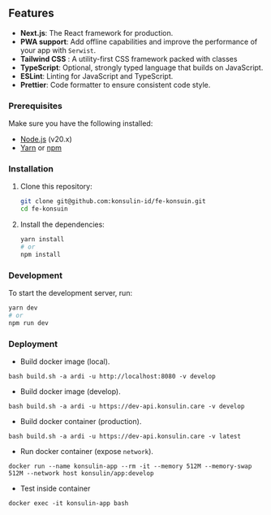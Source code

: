 ## Features

- **Next.js**: The React framework for production.
- **PWA support**: Add offline capabilities and improve the performance of your app with `Serwist`.
- **Tailwind CSS** : A utility-first CSS framework packed with classes
- **TypeScript**: Optional, strongly typed language that builds on JavaScript.
- **ESLint**: Linting for JavaScript and TypeScript.
- **Prettier**: Code formatter to ensure consistent code style.

### Prerequisites

Make sure you have the following installed:

- [Node.js](https://nodejs.org/) (v20.x)
- [Yarn](https://yarnpkg.com/) or [npm](https://www.npmjs.com/)

### Installation

1. Clone this repository:

   ```sh
   git clone git@github.com:konsulin-id/fe-konsuin.git
   cd fe-konsuin
   ```

2. Install the dependencies:

   ```sh
   yarn install
   # or
   npm install
   ```

### Development

To start the development server, run:

```sh
yarn dev
# or
npm run dev
```

### Deployment

- Build docker image (local).

```shell
bash build.sh -a ardi -u http://localhost:8080 -v develop
```

- Build docker image (develop).

```shell
bash build.sh -a ardi -u https://dev-api.konsulin.care -v develop
```

- Build docker container (production).

```shell
bash build.sh -a ardi -u https://dev-api.konsulin.care -v latest
```

- Run docker container (expose `network`).

```shell
docker run --name konsulin-app --rm -it --memory 512M --memory-swap 512M --network host konsulin/app:develop
```

- Test inside container

```shell
docker exec -it konsulin-app bash
```
